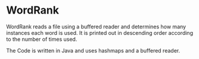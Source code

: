 # WordRank

WordRank reads a file using a buffered reader and determines how many instances each word is used. It is printed out in descending order according to the number of times used. 

The Code is written in Java and uses hashmaps and a buffered reader. 
